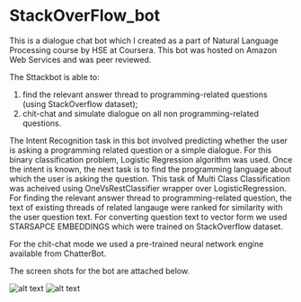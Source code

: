 # StackOverFlow_bot
This is a dialogue chat bot which I created as a part of Natural Language Processing course by HSE at Coursera. This bot was hosted on Amazon Web Services and was peer reviewed.


The Sttackbot is able to:
1) find the relevant answer thread to programming-related questions (using StackOverflow dataset);
2) chit-chat and simulate dialogue on all non programming-related questions.


The Intent Recognition task in this bot involved predicting whether the user is asking a programming related question or a simple dialogue. For this binary classification problem, Logistic Regression algorithm was used.
Once the intent is known, the next task is to find the programming language  about which the user is asking the question. This task of Multi Class Classification was acheived using OneVsRestClassifier wrapper over LogisticRegression.
For finding the relevant answer thread to programming-related question, the text of existing threads of related langauge were ranked for similarity with the user question text. For converting question text to vector form we used STARSAPCE EMBEDDINGS which were trained on StackOverflow dataset.
 
For the chit-chat mode we used a pre-trained neural network engine available from ChatterBot.



The screen shots for the bot are attached below.

![alt text](https://github.com/gmt20/StackOverFlow_bot/blob/master/Screenshot_20190710-121348.png)
![alt text](https://github.com/gmt20/StackOverFlow_bot/blob/master/Screenshot_20190710-121444.png)



